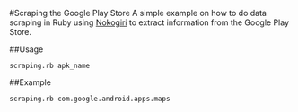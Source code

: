 #Scraping the Google Play Store
A simple example on how to do data scraping in Ruby using [Nokogiri](http://nokogiri.org) to extract information from the Google Play Store.

##Usage
```
scraping.rb apk_name
```

##Example
```
scraping.rb com.google.android.apps.maps
```

